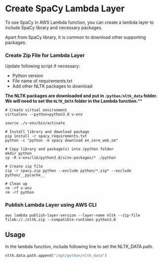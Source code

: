 # Create SpaCy Lambda Layer

To use SpaCy in AWS Lambda function, you can create a lambda layer to include SpaCy library and necessary packages.  

Apart from SpaCy library, it is common to download other supporting packages. 



### Create Zip File for Lambda Layer

Update following script if necessary:

* Python version
* File name of requirements.txt
* Add other NLTK packages to download



**The NLTK packages are downloaded and put in `/python/nltk_data` folder. We will need to set the `NLTK_DATA` folder in the Lambda function.****

```
# Create virtual environment
virtualenv --python=python3.8 v-env

source ./v-env/bin/activate

# Install library and download package
pip install -r spacy_requirements.txt
python -c "python -m spacy download en_core_web_sm"

# Copy library and package(s) into /python folder
mkdir python
cp -R v-env/lib/python3.8/site-packages/* ./python

# Create zip file
zip -r spacy.zip python --exclude python/*.zip* --exclude python/__pycache__

# Clean up
rm -rf v-env
rm -rf python
```



### Publish Lambda Layer using AWS CLI



```
aws lambda publish-layer-version --layer-name nltk --zip-file fileb://./nltk.zip --compatible-runtimes python3.8
```



## Usage

In the lambda function, include following line to set the NLTK_DATA path. 

```python
nltk.data.path.append("/opt/python/nltk_data")
```


